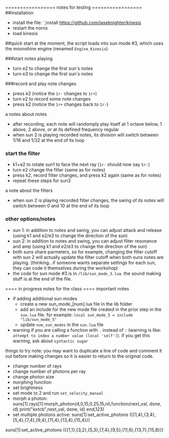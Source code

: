 ================= notes for testing =================
##installation
* install the file: `;install https://github.com/jaseknighter/kinesis
* restart the norns
* load kinesis

##quick start
at the moment, the script loads into sun mode #3, which uses the moonshine engine (renamed `Engine_Kinesis`)

###start notes playing
* turn e2 to change the first sun's notes
* turn e3 to change the first sun's notes

###record and play note changes
* press k2 (notice the `1r-` changes to `1r+`)
* turn e2 to record some note changes
* press k2 (notice the `1r+` changes back to `1r-`)

a notes about notes
* after recording, each note will randomply play itself at 1 octave below, 1 above, 2 above, or at its defined frequency regular
* when sun 2 is playing recorded notes, its division will switch between 1/16 and 1/32 at the end of its loop

### start the filter
* k1+e2 to rotate sun1 to face the next ray (`1r-` should now say `5r-`)
* turn e2 change the filter (same as for notes)
* press k2, record filter changes, and press k2 again (same as for notes)
* repeat these steps for sun3

a note about the filters
* when sun 2 is playing recorded filter changes, the swing of its notes will switch between 0 and 10 at the end of its loop

### other options/notes
* sun 1: in addition to notes and swing, you can adjust attack and release (using k1 and e2/e3 to change the direction of the sun)
* sun 2: in addition to notes and swing, you can adjust filter resonance and amp (using k1 and e2/e3 to change the direction of the sun)
* both suns share parmeters, so for example, changing the filter cutoff with sun 2 will actually update the filter cutoff when both suns notes are playing. (thinking...if someone wants separate settings for each sun, they can code it themselves during the workshop)
* the code for sun mode #3 is in `/lib/sun_mode_3.lua`. the sound making stuff is at the end of the file.
  



==== in progress notes for the class ====
important notes
* if adding additional sun modes
  * create a new sun_mode_[num].lua file in the lib folder
  * add an include for the new mode file created in the prior step in the `sun.lua` file. for example:
    `local sun_mode_5 = include "lib/sun_mode_5"`
  * update `num_sun_modes` in the `sun.lua` file
* warning if you are calling a function with `.` instead of `:` (warning is like: `attempt to index a number value (local 'self')`). if you get this warning, ask about `syntactic sugar`

things to try
note: you may want to duplicate a line of code and comment it out before making changes so it is easier to return to the original code.

* change number of rays
* change number of photons per ray
* change photon size
* morphing function
* set brightness
* set mode to 2 and run `set_velocity_manual`
* morph a photon:
suns[1].rays[1]:morph_photon(4,0,15,0.25,15,nil,function(next_val, done, id) print("extcb",next_val, done, id) end,123)
* set multiple photons active: 
suns[1]:set_active_photons ({{1,4},{3,4},{5,4},{7,4},{9,4},{11,4},{13,4},{15,4}})


suns[1]:set_active_photons ({{1,1},{3,2},{5,3},{7,4},{9,5},{11,6},{13,7},{15,8}})
